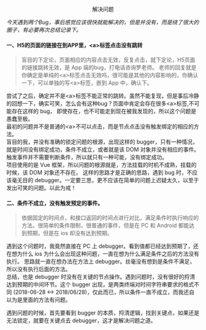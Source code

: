 <center>解决问题</center>

*今天遇到两个Bug，事后感觉应该很快就能解决的，但是并没有，而是绕了很大的圈子，有必要再次总结记录下。*

#### 一、H5的页面的链接在到APP里，\<a\>标签点击没有跳转

> 盲目的下定论，页面相应的内容点击无效，反复点击，就下定论，H5页面的链接跳转无效，是 App 端的bug，打电话咨询罗老师。
老师的回复就是你确定是单纯的\<a\>标签点击无效吗，很可能是其他的内容影响的，你确认一下，可以单独的写\<a\>标签，嵌到 App 中，确认下。

尝试了之后，确定并不是\<a\>标签不能正常的跳转。虽然不能复现，但是事后冷静的回想一下，确实可笑，怎么会有这种bug？页面中肯定会存在很多\<a\>标签,不可能存在这样的 bug，
即使存在，也不可能走到现在被我发现的，所以这个问题是愚蠢至极。  
最初的问题并不是普通的\<a\>不可以点击，而是节点点击没有触发绑定的相应的方法。  
盲目的我，并没有准确的锁定问题的根源，出现这样的 bugger，只有一种情况，就是时间没有绑定成功，条件不成立，或者就是该 DOM 对象并没有相应的事件。
触发事件并不需要判断条件，所以就只有一种可能，没有绑定成功。  
项目使用的是 Vue 框架，所以问题的根源就是，方法挂载的时机不成熟，挂载的时候，该 DOM 对象还不存在。
这样的思路才是正确的思路，遇到 bug 时，不应该毫无目的 debugger。一定要三思，更不应该在简单的问题上迟疑太久，以至于发出可笑的问题。以此为戒！


#### 二、条件不成立，没有触发预定的事件。

> 依据固定的时间点，和接口返回的时间点进行对比，满足条件时执行响应的方法。很简单的条件限制，很普通的事件，但是在 PC 和 Android 都能达到预期，但是在 ios 却没有达到预期。

遇到这个问题时，我竟然直接在 PC 上 debugger。看到值都已经达到预期了，还在想为什么 ios 为什么会出现这种问题，一直在想为什么满足条件之后的方法没有执行。
思路就一直在想办法在方法上 debugger。丝毫没有想到是条件不满足，所以没有执行后面的方法。    
总结，也是 debugger 时没有在关键的节点操作。遇到问题时，没有很好的捋清达到预期的中间环节。这个 bugger 出现，是两类终端对时间字符串要求的格式不同
(2018-06-28 <-> 2018/06/28)，仅此而已，所以条件一直不成立，而我还自以为是里面的方法有问题。

遇到问题的时候，首先要看到 bugger 的本质，捋清逻辑，找到关键点，如果还是无法锁定，就要在关键点去 debugger，这才是解决问题之道。




